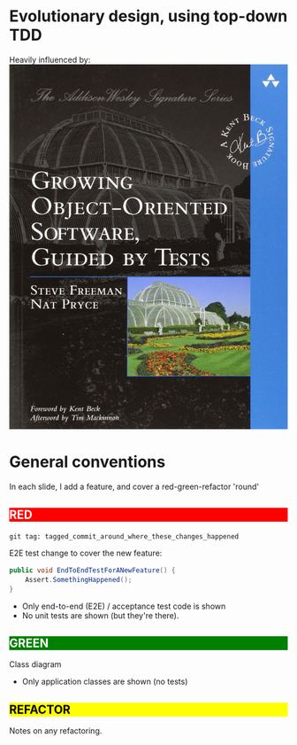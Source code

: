 # Evolutionary design, using top-down TDD

Heavily influenced by: ![](../img/GOOSGBT_cover.jpg)

# General conventions

In each slide, I add a feature, and cover a red-green-refactor 'round'

<h2 style="color: white; background: red">RED</h2>

`git tag: tagged_commit_around_where_these_changes_happened`

E2E test change to cover the new feature:

```java
public void EndToEndTestForANewFeature() {
    Assert.SomethingHappened();
}
```

- Only end-to-end (E2E) / acceptance test code is shown
- No unit tests are shown (but they're there).

<h2 style="color: white; background: green">GREEN</h2>

Class diagram

- Only application classes are shown (no tests)

<h2 style="color: black; background: yellow">REFACTOR</h2>

Notes on any refactoring.
